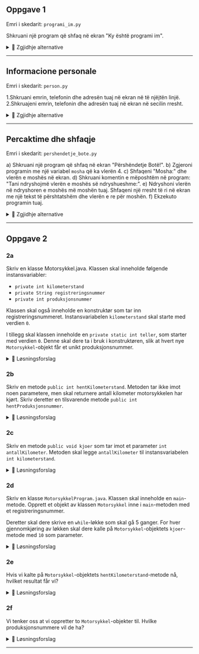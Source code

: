 ## Oppgave 1 
Emri i skedarit: `programi_im.py`

Shkruani një program që shfaq në ekran "Ky është programi im".

<details><summary>💾 Zgjidhje alternative </summary>
<p>

``` python
print("Ky është programi im")
```

</p>
</details>


***

## Informacione personale 
Emri i skedarit: `person.py`

1.Shkruani emrin, telefonin dhe adresën tuaj në ekran në të njëjtën linjë.
2.Shkruajeni emrin, telefonin dhe adresën tuaj në ekran në secilin rresht.


<details><summary>💾 Zgjidhje alternative </summary>
<p>

``` python
# 1
print("Perparim Shala 222000111 Rr.Ilaz Kodra, Drenas")

# 2
print("Perparim Shala\n 222000111\n Rr.Ilaz Kodra, Drenas")
# apo
print("Perparim Shala")
print("222000111")
print("Rr.Ilaz Kodra, Drenas")
```

</p>
</details>


***

## Percaktime dhe shfaqje
Emri i skedarit: `pershendetje_bote.py`

a) Shkruani një program që shfaq në ekran "Përshëndetje Botë!".
b) Zgjeroni programin me një variabel `mosha` që ka vlerën 4.
c) Shfaqeni "Mosha:" dhe vlerën e moshës në ekran.
d) Shkruani komentin e mëposhtëm në program: "Tani ndryshojmë vlerën e moshës së ndryshueshme:".
e) Ndryshoni vlerën në ndryshoren e moshës më moshën tuaj. Shfaqeni një rresht të ri në ekran me një tekst të përshtatshëm dhe vlerën e re për moshën.
f) Ekzekuto programin tuaj.


<details><summary>💾 Zgjidhje alternative </summary>
<p>

``` python
# a)
print("Përshëndetje Botë!")

# b)
mosha = 4

# c)
print("Mosha: ", mosha)

# d)
# Tani ndryshojmë vlerën e variables moshë:

# e)
alder = 400
print("Min alder er:", alder)

# f)
python3 pershendetje_bote.py
```

</p>
</details>


***

## Oppgave 2
### 2a
Skriv en klasse Motorsykkel.java. Klassen skal inneholde følgende instansvariabler:
- `private int kilometerstand`
- `private String registreringsnummer`
- `private int produksjonsnummer`

Klassen skal også inneholde en konstruktør som tar inn registreringsnummeret. Instansvariabelen `kilometerstand` skal starte med verdien `0`.

I tillegg skal klassen inneholde en `private static int teller`, som starter med verdien `0`. Denne skal dere ta i bruk i konstruktøren, slik at hvert nye `Motorsykkel`-objekt får et unikt produksjonsnummer.

<details><summary>💾 Løsningsforslag </summary>
<p>

```java
class Motorsykkel {
    private int kilometerstand;
    private String registreringsnummer;
    private int produksjonsnummer;
    private static int teller = 0;
    
    public Motorsykkel (String regnr) {
        this.kilometerstand = 0;
        registreringsnummer = regnr;
        
        this.produksjonsnummer = teller;
        teller++;
    }
}
```

</p>
</details>


### 2b
Skriv en metode `public int hentKilometerstand`. Metoden tar ikke imot noen parametere, men skal returnere antall kilometer motorsykkelen har kjørt. Skriv deretter en tilsvarende metode `public int hentProduksjonsnummer`.

<details><summary>💾 Løsningsforslag </summary>
<p>

```java
public int hentKilometerstand() {
    return kilometerstand;
}

public int hentProduksjonsnummer() {
    return produksjonsnummer;
}
```

</p>
</details>

### 2c
Skriv en metode `public void kjoer` som tar imot et parameter `int antallKilometer`. Metoden skal legge `antallKilometer` til instansvariabelen `int kilometerstand`.

<details><summary>💾 Løsningsforslag </summary>
<p>

```java
public void kjoer(int antallKilometer) {
    kilometerstand += antallKilometer;
}
```

</p>
</details>

### 2d
Skriv en klasse `MotorsykkelProgram.java`. Klassen skal inneholde en `main`-metode. Opprett et objekt av klassen `Motorsykkel` inne i `main`-metoden med et registreringsnummer.

Deretter skal dere skrive en `while`-løkke som skal gå 5 ganger. For hver gjennomkjøring av løkken skal dere kalle på `Motorsykkel`-objektets `kjoer`-metode med `10` som parameter.

<details><summary>💾 Løsningsforslag </summary>
<p>

```java
class MotorsykkelProgram {
    public static void main(String[] args) {
        Motorsykkel m1 = new Motorsykkel("AB1234");

        int t = 0;
        while (t < 5) {
            m1.kjoer(10);
            t++;
        }
    }
}
```

</p>
</details>

### 2e
Hvis vi kalte på `Motorsykkel`-objektets `hentKilometerstand`-metode nå, hvilket resultat får vi?

<details><summary>💾 Løsningsforslag </summary>
<p>

```java
System.out.println(m1.hentKilometerstand()); // 50
```

</p>
</details>

### 2f
Vi tenker oss at vi oppretter to `Motorsykkel`-objekter til. Hvilke produksjonsnummere vil de ha?

<details><summary>💾 Løsningsforslag </summary>
<p>

```java
Motorsykkel m2 = new Motorsykkel("HELLO1");
Motorsykkel m3 = new Motorsykkel("22TUUT");
System.out.println("m2: " + m2.hentProduksjonsnummer()); //1
System.out.println("m3: " + m3.hentProduksjonsnummer()); //2
```

</p>
</details>


***
